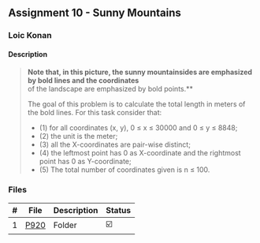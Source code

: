 ## Assignment 10 -  Sunny Mountains

### Loic Konan

#### Description

> **Note that, in this picture, the sunny mountainsides are emphasized by bold lines and the coordinates**<br>
> of the landscape are emphasized by bold points.**<br>
>
> The goal of this problem is to calculate the total length in meters of the bold lines.
> For this task consider that:
>
> - (1) for all coordinates (x, y), 0 ≤ x ≤ 30000 and 0 ≤ y ≤ 8848; 
> - (2) the unit is the meter; 
> - (3) all the X-coordinates are pair-wise distinct; 
> - (4) the leftmost point has 0 as
> X-coordinate and the rightmost point has 0 as Y-coordinate; 
> - (5) The total number of coordinates given is n ≤ 100.
### Files

|   #   | File           | Description | Status                  |
| :---: | -------------- | ----------- | ----------------------- |
|   1   | [P920](./P920) | Folder      | :ballot_box_with_check: |

